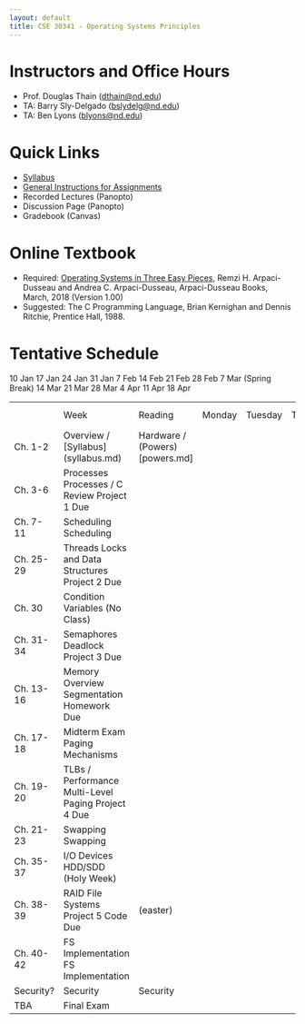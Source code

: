 ```yaml
---
layout: default
title: CSE 30341 - Operating Systems Principles
---
```


# Instructors and Office Hours

- Prof. Douglas Thain (dthain@nd.edu)
- TA: Barry Sly-Delgado (bslydelg@nd.edu)
- TA: Ben Lyons (blyons@nd.edu)

# Quick Links

- [Syllabus](syllabus.md)
- [General Instructions for Assignments](general.md)
- Recorded Lectures (Panopto)
- Discussion Page (Panopto)
- Gradebook (Canvas)

# Online Textbook

- Required: [Operating Systems in Three Easy Pieces](https://pages.cs.wisc.edu/~remzi/OSTEP), Remzi H. Arpaci-Dusseau and Andrea C. Arpaci-Dusseau, Arpaci-Dusseau Books, March, 2018 (Version 1.00)
- Suggested: The C Programming Language, Brian Kernighan and Dennis Ritchie, Prentice Hall, 1988.

# Tentative Schedule

<table>
<th> <td> Week <td> Reading <td> Monday <td> Tuesday <td> Thursday <td> Due Friday </th>
<tr> 10 Jan	<td> Ch. 1-2	<td> Overview / [Syllabus](syllabus.md) <td>	Hardware / (Powers)[powers.md]
<tr> 17 Jan	<td> Ch. 3-6	<td> Processes	Processes / C Review	Project 1 Due
<tr> 24 Jan	<td> Ch. 7-11	<td> Scheduling	Scheduling	
<tr> 31 Jan	<td> Ch. 25-29	<td> Threads	Locks and Data Structures	Project 2 Due
<tr> 7 Feb	<td> Ch. 30	   <td> Condition Variables	(No Class)
<tr> 14 Feb	<td> Ch. 31-34	<td> Semaphores	Deadlock	Project 3 Due
<tr> 21 Feb	<td> Ch. 13-16	<td> Memory Overview	Segmentation	Homework Due
<tr> 28 Feb	<td> Ch. 17-18	<td> Midterm Exam	Paging Mechanisms	
<tr> 7 Mar		(Spring Break)
<tr> 14 Mar	<td> Ch. 19-20	<td> TLBs / Performance	Multi-Level Paging	Project 4 Due
<tr> 21 Mar	<td> Ch. 21-23	<td> Swapping	Swapping
<tr> 28 Mar	<td> Ch. 35-37	<td> I/O Devices	HDD/SDD	(Holy Week)
<tr> 4 Apr  <td> Ch. 38-39	<td> RAID	File Systems	Project 5 Code Due <td> (easter)
<tr> 11 Apr <td> Ch. 40-42	<td> FS Implementation	FS Implementation	
<tr> 18 Apr	<td> Security?  <td> Security <td> Security
<tr> <td> TBA <td> Final Exam </tr>
</table>



